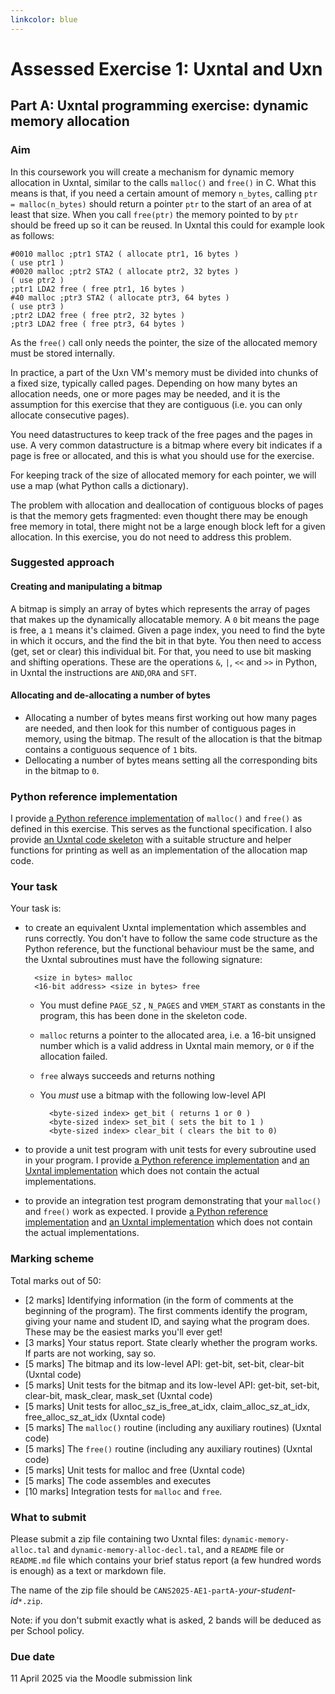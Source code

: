 ```yaml
---
linkcolor: blue
---
```

# Assessed Exercise 1: Uxntal and Uxn

## Part A: Uxntal programming exercise: dynamic memory allocation

### Aim

In this coursework you will create a mechanism for dynamic memory allocation in Uxntal, similar to the calls `malloc()` and `free()` in C. 
What this means is that, if you need a certain amount of memory `n_bytes`, calling `ptr = malloc(n_bytes)` should return a pointer `ptr` to the start of an area of at least that size. When you call `free(ptr)` the memory pointed to by `ptr` should be freed up so it can be reused. In Uxntal this could for example look as follows: 

    #0010 malloc ;ptr1 STA2 ( allocate ptr1, 16 bytes )
    ( use ptr1 )
    #0020 malloc ;ptr2 STA2 ( allocate ptr2, 32 bytes )
    ( use ptr2 )
    ;ptr1 LDA2 free ( free ptr1, 16 bytes )
    #40 malloc ;ptr3 STA2 ( allocate ptr3, 64 bytes )
    ( use ptr3 )
    ;ptr2 LDA2 free ( free ptr2, 32 bytes )
    ;ptr3 LDA2 free ( free ptr3, 64 bytes )

As the `free()` call only needs the pointer, the size of the allocated memory must be stored internally. 

In practice, a part of the Uxn VM's memory must be divided into chunks of a fixed size, typically called pages. Depending on how many bytes an allocation needs, one or more pages may be needed, and it is the assumption for this exercise that they are contiguous (i.e. you can only allocate consecutive pages).

You need datastructures to keep track of the free pages and the pages in use. A very common datastructure is a bitmap where every bit indicates if a page is free or allocated, and this is what you should use for the exercise.

For keeping track of the size of allocated memory for each pointer, we will use a map (what Python calls a dictionary).

The problem with allocation and deallocation of contiguous blocks of pages is that the memory gets fragmented: even thought there may be enough free memory in total, there might not be a large enough block left for a given allocation. In this exercise, you do not need to address this problem.

### Suggested approach

#### Creating and manipulating a bitmap

A bitmap is simply an array of bytes which represents the array of pages that makes up the dynamically allocatable memory. A `0` bit means the page is free, a `1` means it's claimed. Given a page index, you need to find the byte in which it occurs, and the find the bit in that byte. You then need to access (get, set or clear) this individual bit. For that, you need to use bit masking and shifting operations. These are the operations `&`, `|`, `<<` and `>>` in Python, in Uxntal the instructions are `AND`,`ORA` and `SFT`.

#### Allocating and de-allocating a number of bytes

- Allocating a number of bytes means first working out how many pages are needed, and then look for this number of contiguous pages in memory, using the bitmap. The result of the allocation is that the bitmap contains a contiguous sequence of `1` bits. 
- Dellocating a number of bytes means setting all the corresponding bits in the bitmap to `0`.

### Python reference implementation

I provide [a Python reference implementation](https://git.dcs.gla.ac.uk/wim/cans/-/blob/main/AE1-part1-code/DynamicMemoryAllocReference.py?ref_type=heads) of `malloc()` and `free()` as defined in this exercise. This serves as the functional specification. I also provide [an Uxntal code skeleton](https://git.dcs.gla.ac.uk/wim/cans/-/blob/main/AE1-part1-code/dynamic-memory-alloc-skeleton.tal?ref_type=heads) with a suitable structure and helper functions for printing as well as an implementation of the allocation map code. 

### Your task

Your task is:

- to create an equivalent Uxntal implementation which assembles and runs correctly. You don't have to follow the same code structure as the Python reference, but the functional behaviour must be the same, and the Uxntal subroutines must have the following signature:

        <size in bytes> malloc
        <16-bit address> <size in bytes> free

    - You must define `PAGE_SZ` , `N_PAGES` and `VMEM_START` as constants in the program, this has been done in the skeleton code.

    - `malloc` returns a pointer to the allocated area, i.e. a 16-bit unsigned number which is a valid address in Uxntal main memory, or `0` if the allocation failed.
    - `free` always succeeds and returns nothing
    - You *must* use a bitmap with the following low-level API
            
            <byte-sized index> get_bit ( returns 1 or 0 )
            <byte-sized index> set_bit ( sets the bit to 1 )
            <byte-sized index> clear_bit ( clears the bit to 0)

- to provide a unit test program with unit tests for every subroutine used in your program. I provide [a Python reference implementation](https://git.dcs.gla.ac.uk/wim/cans/-/blob/main/AE1-part1-code/dynamicMemoryAllocReference-unit-tests.py?ref_type=heads) and [an Uxntal implementation](https://git.dcs.gla.ac.uk/wim/cans/-/blob/main/AE1-part1-code/dynamic-memory-alloc-unit-tests.tal?ref_type=heads) which does not contain the actual implementations.
- to provide an integration test program demonstrating that your `malloc()` and `free()` work as expected. I provide [a Python reference implementation](https://git.dcs.gla.ac.uk/wim/cans/-/blob/main/AE1-part1-code/dynamicMemoryAllocReference-integration-tests.py?ref_type=heads) and [an Uxntal implementation](https://git.dcs.gla.ac.uk/wim/cans/-/blob/main/AE1-part1-code/dynamic-memory-alloc-integration-tests.tal?ref_type=heads) which does not contain the actual implementations.

### Marking scheme

Total marks out of 50:

* [2 marks] Identifying information (in the form of comments at the beginning of the program). The first comments identify the program, giving your name and student ID, and saying what the program does. These may be the easiest marks you'll ever get!
* [3 marks] Your status report. State clearly whether the program works. If parts are not working, say so. 
* [5 marks] The bitmap and its low-level API: get-bit, set-bit, clear-bit (Uxntal code)
* [5 marks] Unit tests for the bitmap and its low-level API: get-bit, set-bit, clear-bit, mask_clear, mask_set (Uxntal code)
* [5 marks] Unit tests for alloc_sz_is_free_at_idx, claim_alloc_sz_at_idx, free_alloc_sz_at_idx (Uxntal code)
* [5 marks] The `malloc()` routine (including any auxiliary routines) (Uxntal code)
* [5 marks] The `free()` routine (including any auxiliary routines) (Uxntal code)
* [5 marks] Unit tests for malloc and free (Uxntal code)
* [5 marks] The code assembles and executes
* [10 marks] Integration tests for `malloc` and `free`. 

### What to submit

Please submit a zip file containing two Uxntal files: `dynamic-memory-alloc.tal` and `dynamic-memory-alloc-decl.tal`, and a `README` file or `README.md` file which contains your brief status report (a few hundred words is enough) as a text or markdown file.

The name of the zip file should be `CANS2025-AE1-partA-`*your-student-id*`*.zip`.

Note: if you don't submit exactly what is asked, 2 bands will be deduced as per School policy. 

### Due date

11 April 2025 via the Moodle submission link


     